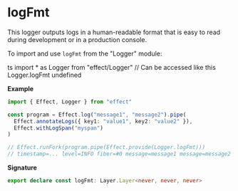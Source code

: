 # logFmt

This logger outputs logs in a human-readable format that is easy to read
during development or in a production console.

To import and use `logFmt` from the "Logger" module:

ts
import \* as Logger from "effect/Logger"
// Can be accessed like this
Logger.logFmt
undefined

**Example**

```ts
import { Effect, Logger } from "effect"

const program = Effect.log("message1", "message2").pipe(
  Effect.annotateLogs({ key1: "value1", key2: "value2" }),
  Effect.withLogSpan("myspan")
)

// Effect.runFork(program.pipe(Effect.provide(Logger.logFmt)))
// timestamp=... level=INFO fiber=#0 message=message1 message=message2 myspan=0ms key2=value2 key1=value1
```

**Signature**

```ts
export declare const logFmt: Layer.Layer<never, never, never>
```
